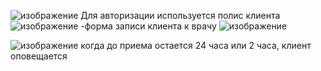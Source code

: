 ![изображение](https://github.com/Sevefy/lab4/assets/123239830/efb47300-14e4-401f-a746-3ccb58b23907)
Для авторизации используется полис клиента
![изображение](https://github.com/Sevefy/lab4/assets/123239830/bac3e615-acba-4fcd-83d2-55865b68d761)
-форма записи клиента к врачу
![изображение](https://github.com/Sevefy/lab4/assets/123239830/7e6c2ed9-6390-466d-b5cb-cc7483790204)

![изображение](https://github.com/Sevefy/lab4/assets/123239830/81d005b6-6ff8-4c96-8f87-a4ca2f889504)
когда до приема остается 24 часа или 2 часа, клиент оповещается
